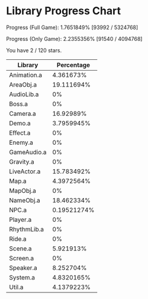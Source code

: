 # Library Progress Chart
Progress (Full Game): 1.7651849% [93992 / 5324768]

Progress (Only Game): 2.2355356% [91540 / 4094768]

You have 2 / 120 stars.



| Library | Percentage |
| ------------- | ------------- |
| Animation.a | 4.361673% |
| AreaObj.a | 19.111694% |
| AudioLib.a | 0% |
| Boss.a | 0% |
| Camera.a | 16.92989% |
| Demo.a | 3.7959945% |
| Effect.a | 0% |
| Enemy.a | 0% |
| GameAudio.a | 0% |
| Gravity.a | 0% |
| LiveActor.a | 15.783492% |
| Map.a | 4.3972564% |
| MapObj.a | 0% |
| NameObj.a | 18.462334% |
| NPC.a | 0.19521274% |
| Player.a | 0% |
| RhythmLib.a | 0% |
| Ride.a | 0% |
| Scene.a | 5.921913% |
| Screen.a | 0% |
| Speaker.a | 8.252704% |
| System.a | 4.8320165% |
| Util.a | 4.1379223% |
